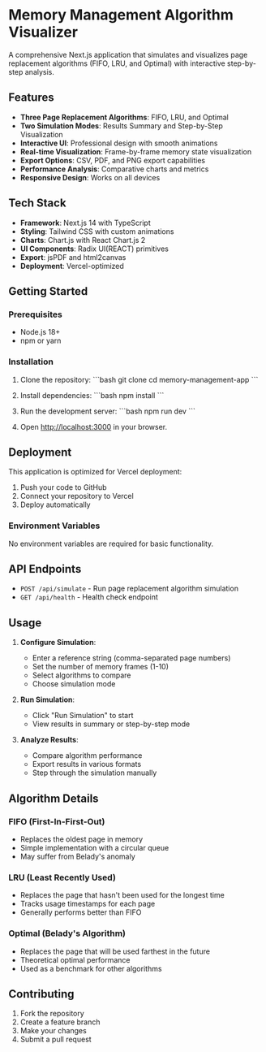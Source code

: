# Memory Management Algorithm Visualizer

A comprehensive Next.js application that simulates and visualizes page replacement algorithms (FIFO, LRU, and Optimal) with interactive step-by-step analysis.

## Features

- **Three Page Replacement Algorithms**: FIFO, LRU, and Optimal
- **Two Simulation Modes**: Results Summary and Step-by-Step Visualization
- **Interactive UI**: Professional design with smooth animations
- **Real-time Visualization**: Frame-by-frame memory state visualization
- **Export Options**: CSV, PDF, and PNG export capabilities
- **Performance Analysis**: Comparative charts and metrics
- **Responsive Design**: Works on all devices

## Tech Stack

- **Framework**: Next.js 14 with TypeScript
- **Styling**: Tailwind CSS with custom animations
- **Charts**: Chart.js with React Chart.js 2
- **UI Components**: Radix UI(REACT) primitives
- **Export**: jsPDF and html2canvas
- **Deployment**: Vercel-optimized

## Getting Started

### Prerequisites

- Node.js 18+ 
- npm or yarn

### Installation

1. Clone the repository:
\`\`\`bash
git clone <repository-url>
cd memory-management-app
\`\`\`

2. Install dependencies:
\`\`\`bash
npm install
\`\`\`

3. Run the development server:
\`\`\`bash
npm run dev
\`\`\`

4. Open [http://localhost:3000](http://localhost:3000) in your browser.

## Deployment

This application is optimized for Vercel deployment:

1. Push your code to GitHub
2. Connect your repository to Vercel
3. Deploy automatically

### Environment Variables

No environment variables are required for basic functionality.

## API Endpoints

- `POST /api/simulate` - Run page replacement algorithm simulation
- `GET /api/health` - Health check endpoint

## Usage

1. **Configure Simulation**:
   - Enter a reference string (comma-separated page numbers)
   - Set the number of memory frames (1-10)
   - Select algorithms to compare
   - Choose simulation mode

2. **Run Simulation**:
   - Click "Run Simulation" to start
   - View results in summary or step-by-step mode

3. **Analyze Results**:
   - Compare algorithm performance
   - Export results in various formats
   - Step through the simulation manually

## Algorithm Details

### FIFO (First-In-First-Out)
- Replaces the oldest page in memory
- Simple implementation with a circular queue
- May suffer from Belady's anomaly

### LRU (Least Recently Used)
- Replaces the page that hasn't been used for the longest time
- Tracks usage timestamps for each page
- Generally performs better than FIFO

### Optimal (Belady's Algorithm)
- Replaces the page that will be used farthest in the future
- Theoretical optimal performance
- Used as a benchmark for other algorithms

## Contributing

1. Fork the repository
2. Create a feature branch
3. Make your changes
4. Submit a pull request


